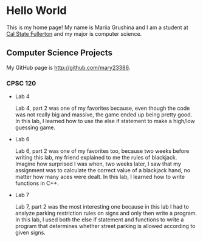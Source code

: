 # Hello World

This is my home page! My name is Mariia Grushina and I am a student at [Cal State Fullerton](http://www.fullerton.edu/) and my major is computer science.

## Computer Science Projects

My GitHub page is http://github.com/mary23386.

### CPSC 120

* Lab 4

    Lab 4, part 2 was one of my favorites because, even though the code was not really big and massive, the game ended up being pretty good. In this lab, I learned how to use the else if statement to make a high/low guessing game.

* Lab 6

    Lab 6, part 2 was one of my favorites too, because two weeks before writing this lab, my friend explained to me the rules of blackjack. Imagine how surprised I was when, two weeks later, I saw that my assignment was to calculate the correct value of a blackjack hand, no matter how many aces were dealt. In this lab, I learned how to write functions in C++.

* Lab 7

    Lab 7, part 2 was the most interesting one because in this lab I had to analyze parking restriction rules on signs and only then write a program. In this lab, I used both the else if statement and functions to write a program that determines whether street parking is allowed according to given signs.